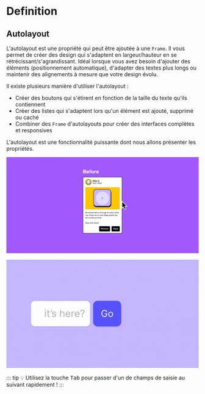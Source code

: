 # Definition

## Autolayout

L'autolayout est une propriété qui peut être ajoutée à une `Frame`. Il vous permet de créer des design qui s'adaptent en largeur/hauteur en se rétrécissant/s'agrandissant. Idéal lorsque vous avez besoin d'ajouter des éléments (positionnement automatique), d'adapter des textes plus longs ou maintenir des alignements à mesure que votre design évolu. 

Il existe plusieurs manière d'utiliser l'autolayout : 
- Créer des boutons qui s'étirent en fonction de la taille du texte qu'ils contiennent
- Créer des listes qui s'adaptent lors qu'un élément est ajouté, supprimé ou caché
- Combiner des `Frame` d'autolayouts pour créer des interfaces complètes et responsives

L'autolayout est une fonctionnalité puissante dont nous allons présenter les propriétés.

![autolayout animation](../../../assets/img/figma/advanced-features/autolayout/definition/autolayout.gif)

![autolayout button animation](../../../assets/img/figma/advanced-features/autolayout/definition/button-autolayout.gif)

::: tip 💡
Utilisez la touche <kbd>Tab</kbd> pour passer d'un de champs de saisie au suivant rapidement !
:::